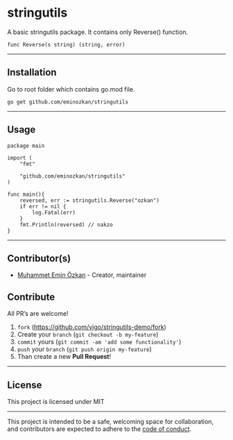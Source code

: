 # stringutils

A basic stringutils package. It contains only Reverse() function.

```
func Reverse(s string) (string, error)
```

____

## Installation

Go to root folder which contains go.mod file.

```
go get github.com/eminozkan/stringutils
```

______

## Usage

```
package main

import (
	"fmt"

	"github.com/eminozkan/stringutils"
)

func main(){
	reversed, err := stringutils.Reverse("ozkan")
	if err != nil {
		log.Fatal(err)
	}    
	fmt.Println(reversed) // nakzo
}
```


____

## Contributor(s)

* [Muhammet Emin Özkan](https://github.com/eminozkan) - Creator, maintainer


## Contribute

All PR’s are welcome!

1. `fork` (https://github.com/vigo/stringutils-demo/fork)
1. Create your `branch` (`git checkout -b my-feature`)
1. `commit` yours (`git commit -am 'add some functionality'`)
1. `push` your `branch` (`git push origin my-feature`)
1. Than create a new **Pull Request**!

---

## License

This project is licensed under MIT

---

This project is intended to be a safe, welcoming space for collaboration, and
contributors are expected to adhere to the [code of conduct][coc].

[coc]: https://github.com/eminozkan/stringutils/blob/main/CODE_OF_CONDUCT.md